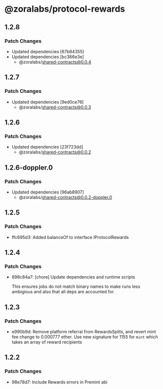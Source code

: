 # @zoralabs/protocol-rewards

## 1.2.8

### Patch Changes

- Updated dependencies [67b84355]
- Updated dependencies [bc366e3e]
  - @zoralabs/shared-contracts@0.0.4

## 1.2.7

### Patch Changes

- Updated dependencies [9ed0ce76]
  - @zoralabs/shared-contracts@0.0.3

## 1.2.6

### Patch Changes

- Updated dependencies [23f723dd]
  - @zoralabs/shared-contracts@0.0.2

## 1.2.6-doppler.0

### Patch Changes

- Updated dependencies [96ab8907]
  - @zoralabs/shared-contracts@0.0.2-doppler.0

## 1.2.5

### Patch Changes

- ffc695d3: Added balanceOf to interface IProtocolRewards

## 1.2.4

### Patch Changes

- 898c84a7: [chore] Update dependencies and runtime scripts

  This ensures jobs do not match binary names to make runs less ambigious and also that all deps are accounted for.

## 1.2.3

### Patch Changes

- e990b9d: Remove platform referral from RewardsSplits, and revert mint fee change to 0.000777 ether. Use new signature for 1155 for `mint` which takes an array of reward recipients

## 1.2.2

### Patch Changes

- 98e78d7: Include Rewards errors in Premint abi
